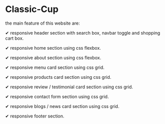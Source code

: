 ﻿# Classic-Cup

the main feature of this website are:

✔ responsive header section with search box, navbar toggle and shopping cart box.

✔ responsive home section using css flexbox.

✔ responsive about section using css flexbox.

✔ responsive menu card section using css grid.

✔ responsive products card section using css grid.

✔ responsive review / testimonial card section using css grid.

✔ responsive contact form section using css grid.

✔ responsive blogs / news card section using css grid.

✔ responsive footer section.

